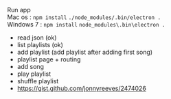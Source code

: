 Run app  
Mac os : `npm install`  `./node_modules/.bin/electron .`  
Windows 7 : `npm install`  `node_modules\.bin\electron .`

* read json (ok)  
* list playlists (ok)  
* add playlist (add playlist after adding first song)  
* playlist page + routing  
* add song  
* play playlist  
* shuffle playlist  
* https://gist.github.com/jonnyreeves/2474026 
